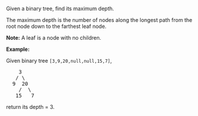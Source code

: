 Given a binary tree, find its maximum depth.

The maximum depth is the number of nodes along the longest path from the root node down to the farthest leaf node.

**Note:** A leaf is a node with no children.

**Example:**

Given binary tree `[3,9,20,null,null,15,7]`,
<pre>
    3
   / \
  9  20
    /  \
   15   7
</pre>
return its depth = 3.
